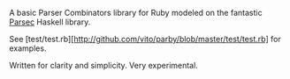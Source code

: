 A basic Parser Combinators library for Ruby modeled on the fantastic [Parsec](http://www.haskell.org/haskellwiki/Parsec) Haskell library.

See [test/test.rb][http://github.com/vito/parby/blob/master/test/test.rb] for examples.

Written for clarity and simplicity. Very experimental.
